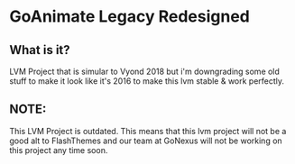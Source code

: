 # GoAnimate Legacy Redesigned
## What is it?
LVM Project that is simular to Vyond 2018 but i'm downgrading some old stuff to make it look like it's 2016 to make this lvm stable & work perfectly.
## NOTE:
This LVM Project is outdated. This means that this lvm project will not be a good alt to FlashThemes and our team at GoNexus will not be working on this project any time soon.
